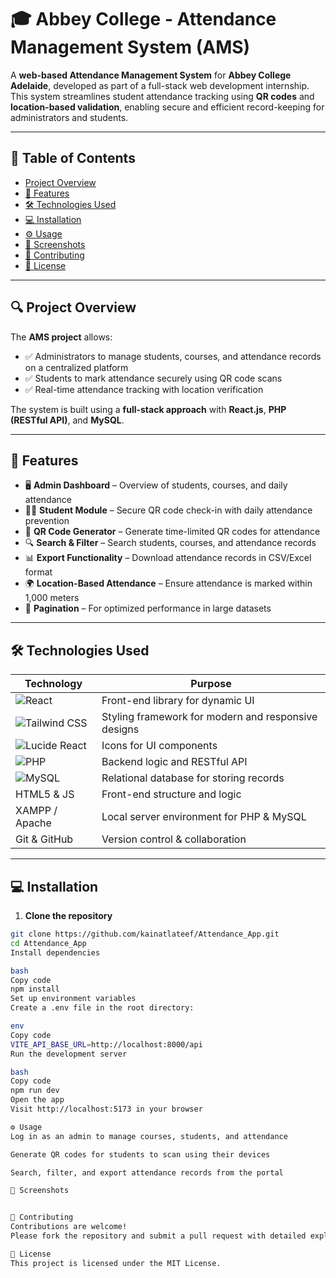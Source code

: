 # 🎓 Abbey College - Attendance Management System (AMS)

A **web-based Attendance Management System** for **Abbey College Adelaide**, developed as part of a full-stack web development internship.  
This system streamlines student attendance tracking using **QR codes** and **location-based validation**, enabling secure and efficient record-keeping for administrators and students.

---

## 📝 Table of Contents

- [Project Overview](#project-overview)  
- [🚀 Features](#features)  
- [🛠️ Technologies Used](#technologies-used)  
- [💻 Installation](#installation)  
- [⚙️ Usage](#usage)  
- [📸 Screenshots](#screenshots)  
- [🤝 Contributing](#contributing)  
- [📄 License](#license)

---

## 🔍 Project Overview

The **AMS project** allows:

- ✅ Administrators to manage students, courses, and attendance records on a centralized platform  
- ✅ Students to mark attendance securely using QR code scans  
- ✅ Real-time attendance tracking with location verification  

The system is built using a **full-stack approach** with **React.js**, **PHP (RESTful API)**, and **MySQL**.

---

## 🚀 Features

- 🖥️ **Admin Dashboard** – Overview of students, courses, and daily attendance  
- 👩‍🎓 **Student Module** – Secure QR code check-in with daily attendance prevention  
- 🔗 **QR Code Generator** – Generate time-limited QR codes for attendance  
- 🔍 **Search & Filter** – Search students, courses, and attendance records  
- 📊 **Export Functionality** – Download attendance records in CSV/Excel format  
- 🌍 **Location-Based Attendance** – Ensure attendance is marked within 1,000 meters  
- 📄 **Pagination** – For optimized performance in large datasets  

---

## 🛠️ Technologies Used

| Technology | Purpose |
|------------|---------|
| ![React](https://img.shields.io/badge/React-61DAFB?logo=react&logoColor=black) | Front-end library for dynamic UI |
| ![Tailwind CSS](https://img.shields.io/badge/Tailwind%20CSS-38B2AC?logo=tailwind-css&logoColor=white) | Styling framework for modern and responsive designs |
| ![Lucide React](https://img.shields.io/badge/Lucide-000000?style=flat&logo=lucide) | Icons for UI components |
| ![PHP](https://img.shields.io/badge/PHP-777BB4?logo=php&logoColor=white) | Backend logic and RESTful API |
| ![MySQL](https://img.shields.io/badge/MySQL-4479A1?logo=mysql&logoColor=white) | Relational database for storing records |
| HTML5 & JS | Front-end structure and logic |
| XAMPP / Apache | Local server environment for PHP & MySQL |
| Git & GitHub | Version control & collaboration |

---

## 💻 Installation

1. **Clone the repository**  
```bash
git clone https://github.com/kainatlateef/Attendance_App.git
cd Attendance_App
Install dependencies

bash
Copy code
npm install
Set up environment variables
Create a .env file in the root directory:

env
Copy code
VITE_API_BASE_URL=http://localhost:8000/api
Run the development server

bash
Copy code
npm run dev
Open the app
Visit http://localhost:5173 in your browser

⚙️ Usage
Log in as an admin to manage courses, students, and attendance

Generate QR codes for students to scan using their devices

Search, filter, and export attendance records from the portal

📸 Screenshots


🤝 Contributing
Contributions are welcome!
Please fork the repository and submit a pull request with detailed explanations for improvements or bug fixes.

📄 License
This project is licensed under the MIT License.
